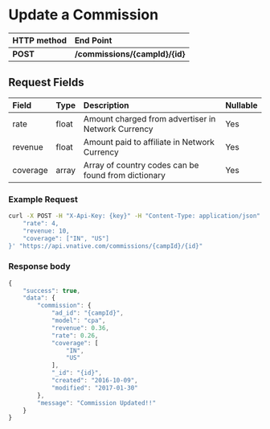 # Update a Commission

| **HTTP method** | **End Point** |
| :--- | :--- |
| **POST** | **/commissions/{campId}/{id}** |

## Request Fields

| Field | Type | Description | Nullable |
| :--- | :--- | :--- | :--- |
| rate | float | Amount charged from advertiser in Network Currency | Yes |
| revenue | float | Amount paid to affiliate in Network Currency | Yes |
| coverage | array | Array of country codes can be found from dictionary | Yes |

### Example Request

```bash
curl -X POST -H "X-Api-Key: {key}" -H "Content-Type: application/json" -H "Cache-Control: no-cache" -d '{
    "rate": 4,
    "revenue: 10,
    "coverage": ["IN", "US"]
}' "https://api.vnative.com/commissions/{campId}/{id}"
```

### **Response body**

```javascript
{
    "success": true,
    "data": {
        "commission": {
            "ad_id": "{campId}",
            "model": "cpa",
            "revenue": 0.36,
            "rate": 0.26,
            "coverage": [
                "IN",
                "US"
            ],
            "_id": "{id}",
            "created": "2016-10-09",
            "modified": "2017-01-30"
        },
        "message": "Commission Updated!!"
    }
}
```

